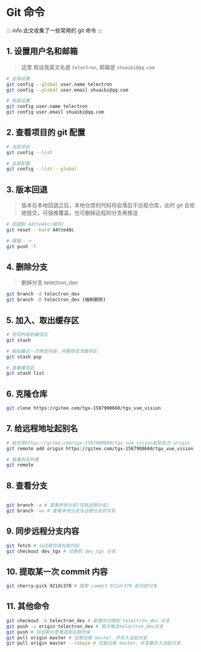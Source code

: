 # Git 命令

::: info
此文收集了一些常用的 git 命令
:::

## 1. 设置用户名和邮箱

> 这里 假设我英文名是 `telectron`, 邮箱是 `shuaibi@qq.com`

```bash
# 全局设置
git config --global user.name telectron
git config --global user.email shuaibi@qq.com

# 局部设置
git config user.name telectron
git config user.email shuaibi@qq.com
```

## 2. 查看项目的 git 配置

```bash
# 当前项目
git config --list

# 全局配置
git config --list --global
```

## 3. 版本回退

> 版本在本地回退之后，本地仓库的代码将会落后于远程仓库，此时 git 会拒绝提交，可强推覆盖，也可删掉远程的分支再推送

```bash
# 回退到 44tte48c(缩写)
git reset --hard 44tte48c

# 强推 -->
git push -f
```

## 4. 删除分支

> 删掉分支 telectron_dev

```bash
git branch -d telectron_dev
git branch -D telectron_dev (强制删除)
```

## 5. 加入、取出缓存区

```bash
# 剪切内容到缓存区
git stash

# 粘贴最近一次修改内容，并删除这次缓存区
git stash pop

# 查看缓存区
git stash list
```

## 6. 克隆仓库

```bash
git clone https://gitee.com/tgx-1587900660/tgx_vue_vision
```

## 7. 给远程地址起别名

```bash
# 给仓库https://gitee.com/tgx-1587900660/tgx_vue_vision起别名为 origin
git remote add origin https://gitee.com/tgx-1587900660/tgx_vue_vision

# 查看别名列表
git remote
```

## 8. 查看分支

```bash

git branch -a # 查看所有分支(包括远程分支)
git branch -vv # 查看本地分支与远程分支的关系
```

## 9. 同步远程分支内容

```bash
git fetch # 从远程仓库拉取代码
git checkout dev_tgx # 切换到 dev_tgx 分支
```

## 10. 提取某一次 commit 内容

```bash
git cherry-pick 921dc370 # 提取 commit 921dc370 到当前分支
```

## 11. 其他命令

```bash
git checkout -b telectron_dev # 新建并切换到 telectron_dev 分支
git push -u origin telectron_dev # 首次推送telectron_dev分支
git push # 将当前分支推送到远程仓库
git pull origin master # 拉取远程 master，并合入当前分支
git pull origin master --rebase # 拉取远程 master，并变基合入当前分支
```

